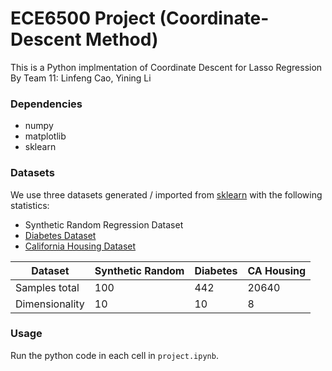 # ECE6500 Project (Coordinate-Descent Method)
This is a Python implmentation of Coordinate Descent for Lasso Regression
By Team 11: Linfeng Cao, Yining Li

### Dependencies

- numpy
- matplotlib
- sklearn

### Datasets

We use three datasets generated / imported from [sklearn](https://scikit-learn.org/stable/modules/classes.html#module-sklearn.datasets) with the following statistics:

- Synthetic Random Regression Dataset
- [Diabetes Dataset](https://www.kaggle.com/datasets/mathchi/diabetes-data-set)
- [California Housing Dataset](https://www.kaggle.com/competitions/playground-series-s3e1/data)

|  Dataset   | Synthetic Random | Diabetes | CA Housing |
|  ----  | ---- | ---- | ---- |
| Samples total  | 100 | 442 | 20640 |
| Dimensionality  | 10 | 10 | 8 |

### Usage
Run the python code in each cell in `project.ipynb`.
